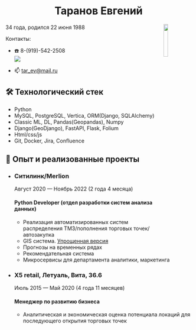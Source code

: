 <h1 align="center">Таранов Евгений</h1>

<div>
<p><img src="https://user-images.githubusercontent.com/64016012/205696423-bf81ff43-f459-451a-8144-8cd39f770414.jpg" align="right" style="width:15%;height:15%" />
34 года, родился  22 июня 1988 
 
 
Контакты:  


* :telephone: 8-(919)-542-2508  
   <a href="https://t.me/evgen_ich_2022">
       <img src="https://img.shields.io/badge/Telegram-2CA5E0?style=for-the-badge&logo=telegram&logoColor=white"/>
   </a>  
   
   
* :mailbox: tar_ev@mail.ru  
</div>
</p>

</h5>

## 🛠 Технологический стек

*   Python
*   MySQL, PostgreSQL, Vertica, ORM(Django, SQLAlchemy)
*   Classic ML, DL, Pandas(Geopandas), Numpy
*   Django(GeoDjango), FastAPI, Flask, Folium
*   Html/css/js
*   Git, Docker, Jira, Confluence


## :briefcase: Опыт и реализованные проекты  
*   ### Ситилинк/Merlion  
    Август 2020 — Ноябрь 2022 (2 года 4 месяца)  
    #### Python Developer (отдел разработки систем анализа данных)
    * Реализация автоматизированных систем распределения ТМЗ/пополнения торговых точек/автозакупка
    * GIS система. [Упрощенная версия](https://github.com/TaranovEV/householder_gis)
    * Прогнозы на временных рядах
    * Рекомендательная система
    * Микросервисы для департамента аналитики, маркетинга
    
*   ### X5 retail, Летуаль, Вита, 36.6
    Июль 2015 — Май 2020 (4 года 11 месяцев)  
    #### Менеджер по развитию бизнеса
    * Аналитическая и экономическая оценка потенциала локаций для последующего открытия торговых точек
